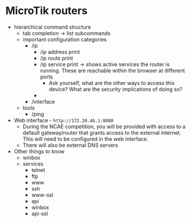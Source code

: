 # MicroTik routers
- hierarchical command structure
	- tab completion → list subcommands
	- important configuration categories
		- /ip
			- /ip address print
			- /ip route print
			- /ip service print → shows active services the router is running. These are reachable within the browser at different ports
				- Ask yourself, what are the other ways to access this device? What are the security implications of doing so?
			- 
		- /interface
	- tools
		- /ping
- Web interface - `http://172.20.46.1:8080`
	- During the NCAE competition, you will be provided with access to a default gateway/router that grants access to the external internet. This will need to be configured in the web interface.
	- There will also be external DNS servers
- Other things to know
	- winbox
	- services
		- telnet
		- ftp
		- www
		- ssh
		- www-ssl
		- api
		- winbox
		- api-ssl
